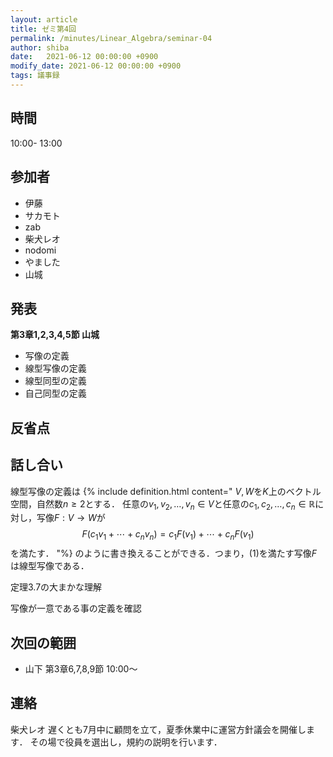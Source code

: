 ```yaml
---
layout: article
title: ゼミ第4回
permalink: /minutes/Linear_Algebra/seminar-04
author: shiba
date:   2021-06-12 00:00:00 +0900
modify_date: 2021-06-12 00:00:00 +0900
tags: 議事録
---
```



## 時間

10:00- 13:00

## 参加者

- 伊藤
- サカモト
- zab
- 柴犬レオ
- nodomi
- やました
- 山城

## 発表

**第3章1,2,3,4,5節 山城**

- 写像の定義
- 線型写像の定義
- 線型同型の定義
- 自己同型の定義

## 反省点



## 話し合い

線型写像の定義は
{% include definition.html content="
$V,W$を$K$上のベクトル空間，自然数$n \geq 2$とする．
任意の$v_1, v_2, \dotsc, v_n \in V$と任意の$c_1, c_2, \dotsc, c_n \in \mathbb{R}$に対し，写像$F: V \to W$が
$$
F(c_1 v_1 + \dotsb + c_n v_n) = c_1 F(v_1) + \dotsb + c_n F(v_1)\tag{1}
$$
を満たす．
"%}
のように書き換えることができる．つまり，(1)を満たす写像$F$は線型写像である．

定理3.7の大まかな理解

写像が一意である事の定義を確認

## 次回の範囲

- 山下
    第3章6,7,8,9節
    10:00～

## 連絡

柴犬レオ
遅くとも7月中に顧問を立て，夏季休業中に運営方針議会を開催します．
その場で役員を選出し，規約の説明を行います．